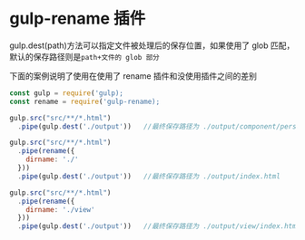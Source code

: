 <!-- Date: 2017-02-06 20:32 -->

# gulp-rename 插件

gulp.dest(path)方法可以指定文件被处理后的保存位置，如果使用了 glob 匹配，默认的保存路径则是`path+文件的 glob 部分`

下面的案例说明了使用在使用了 rename 插件和没使用插件之间的差别

```js
const gulp = require('gulp);
const rename = require('gulp-rename);

gulp.src("src/**/*.html")
  .pipe(gulp.dest('./output'))   //最终保存路径为 ./output/component/person/index.html

gulp.src("src/**/*.html")
  .pipe(rename({
    dirname: './'
  }))
  .pipe(gulp.dest('./output'))   //最终保存路径为 ./output/index.html

gulp.src("src/**/*.html")
  .pipe(rename({
    dirname: './view'
  }))
  .pipe(gulp.dest('./output'))   //最终保存路径为 ./output/view/index.html
```
